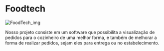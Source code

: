 # Foodtech

![FoodTech_img](https://github.com/user-attachments/assets/fdfd3b3d-1603-430b-82fb-36ff02406802)

Nosso projeto consiste em um software que possibilita a visualização de pedidos para o cozinheiro de uma melhor forma, e também de melhorar a forma de realizar pedidos, sejam eles para entrega ou no estabelecimento.

